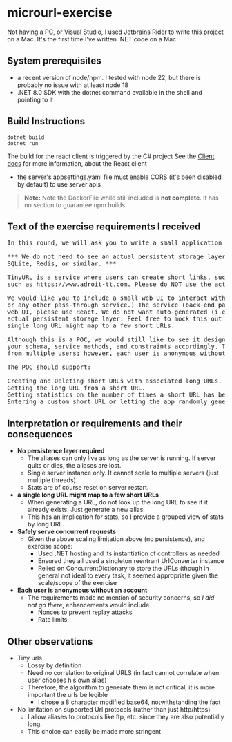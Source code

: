 # microurl-exercise
Not having a PC, or Visual Studio, I used Jetbrains Rider to write this project on a Mac. 
It's the first time I've written .NET code on a Mac.

## System prerequisites
* a recent version of node/npm. I tested with node 22, but there is probably no issue with at least node 18
* .NET 8.0 SDK with the dotnet command available in the shell and pointing to it

## Build Instructions
```shell
dotnet build
dotnet run
```

The build for the react client is triggered by the C# project
See the [Client docs](ReactClient/README.md) for more information, about the React client

* the server's appsettings.yaml file must enable CORS (it's been disabled by default) to use server apis

> **Note:** Note the DockerFile while still included is **not complete**. It has no section to guarantee npm builds.

## Text of the exercise requirements I received

<pre>
In this round, we will ask you to write a small application as proof of concept for a TinyURL-style service.

*** We do not need to see an actual persistent storage layer. Please do NOT use EntityFramework (even in-memory), 
SQLite, Redis, or similar. ***

TinyURL is a service where users can create short links, such as tinyurl.com/3rp36a3s, redirecting to longer links, 
such as https://www.adroit-tt.com. Please do NOT use the actual TinyURL or any other URL shortening service.

We would like you to include a small web UI to interact with a mockup tiny URL service (do not use the actual TinyURL 
or any other pass-through service.) The service (back-end part of the assignment) should be written in C#; for the 
web UI, please use React. We do not want auto-generated (i.e., swagger) web code. Similarly, we do not need to see an 
actual persistent storage layer. Feel free to mock this out in memory however you best see fit. Lastly, note that a 
single long URL might map to a few short URLs.

Although this is a POC, we would still like to see it designed with architecture in mind. To this end, please consider 
your schema, service methods, and constraints accordingly. The web service should safely handle concurrent requests 
from multiple users; however, each user is anonymous without a separate individual account. 

The POC should support:

Creating and Deleting short URLs with associated long URLs.
Getting the long URL from a short URL.
Getting statistics on the number of times a short URL has been "clicked," i.e., the number of times its long URL has been retrieved.
Entering a custom short URL or letting the app randomly generate one while maintaining the uniqueness of short URLs.
</pre>

## Interpretation or requirements and their consequences
* **No persistence layer required**
  * The aliases can only live as long as the server is running. If server quits or dies, the aliases are lost.
  * Single server instance only. It cannot scale to multiple servers (just multiple threads).
  * Stats are of course reset on server restart.
* **a single long URL might map to a few short URLs**
  * When generating a URL, do not look up the long URL to see if it already exists. Just generate a new alias.
  * This has an implication for stats, so I provide a grouped view of stats by long URL.
* **Safely serve concurrent requests**
  * Given the above scaling limitation above (no persistence), and exercise scope:
    * Used .NET hosting and its instantiation of controllers as needed
    * Ensured they all used a singleton reentrant UrlConverter instance
    * Relied on ConcurrentDictionary to store the URLs (though in general not ideal to every task, it seemed appropriate
      given the scale/scope of the exercise
* **Each user is anonymous without an account**
  * The requirements made no mention of security concerns, so _I did not go there_, enhancements would include
    * Nonces to prevent replay attacks
    * Rate limits

## Other observations
* Tiny urls
  * Lossy by definition
  * Need no correlation to original URLS (in fact cannot correlate when user chooses his own alias)
  * Therefore, the algorithm to generate them is not critical, it is more important the urls be legible
    * I chose a 8 character modified base64, notwithstanding the fact 
* No limitation on supported Url protocols (rather than just http/https)
  * I allow aliases to protocols like ftp, etc. since they are also potentially long.
  * This choice can easily be made more stringent

